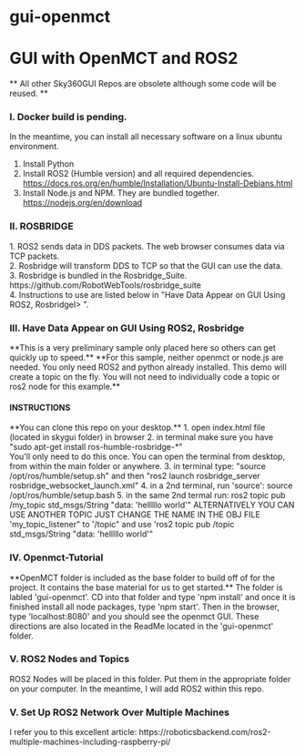 # gui-openmct
<h1>GUI with OpenMCT and ROS2</h1>

** All other Sky360GUI Repos are obsolete although some code will be reused. **

<h3>I. Docker build is pending.</h3>In the meantime, you can install all necessary software on a linux ubuntu environment.

1. Install Python
2. Install ROS2 (Humble version) and all required dependencies. https://docs.ros.org/en/humble/Installation/Ubuntu-Install-Debians.html
3. Install Node.js and NPM. They are bundled together. https://nodejs.org/en/download


<h3>II. ROSBRIDGE</h3>
1. ROS2 sends data in DDS packets. The web browser consumes data via TCP packets. <br>
2. Rosbridge will transform DDS to TCP so that the GUI can use the data. <br>
3. Rosbridge is bundled in the Rosbridge_Suite. https://github.com/RobotWebTools/rosbridge_suite <br>
4. Instructions to use are listed below in "Have Data Appear on GUI Using ROS2, RosbridgeI> ".


<h3>III. Have Data Appear on GUI Using ROS2, Rosbridge</h3>
**This is a very preliminary sample only placed here so others can get quickly up to speed.**
**For this sample, neither openmct or node.js are needed. You only need ROS2 and python already installed. This demo will create a topic on the fly. You will not need to individually code a topic or ros2 node for this example.**

<h4>INSTRUCTIONS</h4>
    **You can clone this repo on your desktop.**
1. open index.html file (located in skygui folder) in browser
2. in terminal make sure you have "sudo apt-get install ros-humble-rosbridge-*" <br>
    You'll only need to do this once. You can open the terminal from desktop, from within the main folder or anywhere. 
3. in terminal type: "source /opt/ros/humble/setup.sh" and then "ros2 launch rosbridge_server rosbridge_websocket_launch.xml"
4. in a 2nd terminal, run 'source': source /opt/ros/humble/setup.bash
5. in the same 2nd termal run: ros2 topic pub /my_topic std_msgs/String "data: 'helllllo world'"
    ALTERNATIVELY YOU CAN USE ANOTHER TOPIC JUST CHANGE THE NAME IN THE OBJ FILE 'my_topic_listener" to
     '/topic" and use 'ros2 topic pub /topic std_msgs/String "data: 'helllllo world'"
     
 
<h3>IV. Openmct-Tutorial</h3>
**OpenMCT folder is included as the base folder to build off of for the project. It contains the base material for us to get started.**
The folder is labled 'gui-openmct'. CD into that folder and type 'npm install' and once it is finished install all node packages, type 'npm start'. Then in the browser, type 'localhost:8080' and you should see the openmct GUI. These directions are also located in the ReadMe located in the 'gui-openmct' folder.


<h3>V. ROS2 Nodes and Topics</h3>
ROS2 Nodes will be placed in this folder. Put them in the appropriate folder on your computer. In the meantime, I will add ROS2 within this repo.


<h3>V. Set Up ROS2 Network Over Multiple Machines</h3>
I refer you to this excellent article: 
https://roboticsbackend.com/ros2-multiple-machines-including-raspberry-pi/

